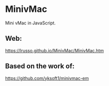 # MinivMac

Mini vMac in JavaScript.

## Web:

https://lrusso.github.io/MinivMac/MinivMac.htm

## Based on the work of:

https://github.com/yksoft1/minivmac-em
